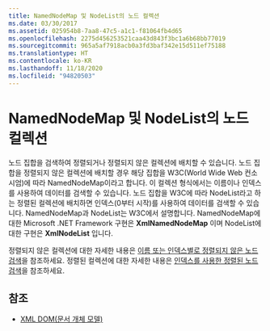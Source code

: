 ```yaml
---
title: NamedNodeMap 및 NodeList의 노드 컬렉션
ms.date: 03/30/2017
ms.assetid: 025954b8-7aa8-47c5-a1c1-f81064fb4d65
ms.openlocfilehash: 2275d456253521caa43d843f3bc1a6b68bb77019
ms.sourcegitcommit: 965a5af7918acb0a3fd3baf342e15d511ef75188
ms.translationtype: HT
ms.contentlocale: ko-KR
ms.lasthandoff: 11/18/2020
ms.locfileid: "94820503"
---
```

# <a name="node-collections-in-namednodemaps-and-nodelists"></a>NamedNodeMap 및 NodeList의 노드 컬렉션
노드 집합을 검색하여 정렬되거나 정렬되지 않은 컬렉션에 배치할 수 있습니다. 노드 집합을 정렬되지 않은 컬렉션에 배치할 경우 해당 집합을 W3C(World Wide Web 컨소시엄)에 따라 NamedNodeMap이라고 합니다. 이 컬렉션 형식에서는 이름이나 인덱스를 사용하여 데이터를 검색할 수 있습니다. 노드 집합을 W3C에 따라 NodeList라고 하는 정렬된 컬렉션에 배치하면 인덱스(0부터 시작)를 사용하여 데이터를 검색할 수 있습니다. NamedNodeMap과 NodeList는 W3C에서 설명합니다. NamedNodeMap에 대한 Microsoft .NET Framework 구현은 **XmlNamedNodeMap** 이며 NodeList에 대한 구현은 **XmlNodeList** 입니다.  
  
 정렬되지 않은 컬렉션에 대한 자세한 내용은 [이름 또는 인덱스별로 정렬되지 않은 노드 검색](unordered-node-retrieval-by-name-or-index.md)을 참조하세요. 정렬된 컬렉션에 대한 자세한 내용은 [인덱스를 사용한 정렬된 노드 검색](ordered-node-retrieval-by-index.md)을 참조하세요.  
  
## <a name="see-also"></a>참조

- [XML DOM(문서 개체 모델)](xml-document-object-model-dom.md)
